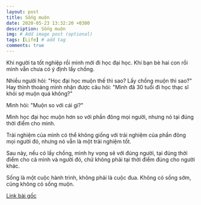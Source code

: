```yaml
---
layout: post
title: Sống muộn
date: 2020-05-23 13:32:20 +0300
description: Sống muộn
img: # Add image post (optional)
tags: [Life] # add tag
comments: true
---
```

Khi người ta tốt nghiệp rồi mình mới đi học đại học. Khi bạn bè hai con rồi mình vẫn chưa có ý định lấy chồng.

Nhiều người hỏi: "Học đại học muộn thế thì sao? Lấy chồng muộn thì sao?" Hay thỉnh thoảng mình nhận được câu hỏi: "Mình đã 30 tuổi đi học thạc sĩ khỏi sợ muộn quá không?"

Mình hỏi: "Muộn so với cái gì?"

Mình học đại học muộn hơn so với phần đông mọi người, nhưng nó tại đúng thời điểm cho mình.

Trải nghiệm của mình có thể không giống với trải nghiệm của phần đông mọi người đó, nhưng nó vẫn là một trải nghiệm tốt.

Sau này, nếu có lấy chồng, mình hy vọng sẽ với đúng người, tại đúng thời điểm cho cả mình và người đó, chứ không phải tại thời điểm đúng cho người khác.

Sống là một cuộc hành trình, không phải là cuộc đua. Không có sống sớm, cũng không có sống muộn.

[Link bài gốc](https://www.facebook.com/chipiscrazy/posts/3037351453047875)